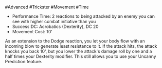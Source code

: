 #Advanced #Trickster #Movement #Time
 
- Performance Time: 2 reactions to being attacked by an enemy you can see with higher combat initiative than you
- Success DC: Acrobatics (Dexterity), DC 20
- Movement Cost: 10'
 
As an extension to the Dodge reaction, you let your body flow with an incoming blow to generate least resistance to it. If the attack hits, the attack knocks you back 10', but you lower the attack's damage roll by one and a half times your Dexterity modifier. This still allows you to use your Uncanny Prediction feature.